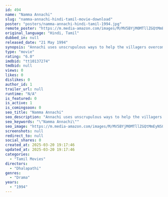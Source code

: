 ```yaml
---
id: 494
name: "Namma Annachi"
slug: "namma-annachi-hindi-tamil-movie-download"
poster: "posters/namma-annachi-hindi-tamil-1994.jpg"
remote_poster: "https://m.media-amazon.com/images/M/MV5BYjM0MTllZGQtMmEyNS00OWMxLWIwNWMtMTU1NGRkYjRmZDMxXkEyXkFqcGdeQXVyMTEzNzg0Mjkx._V1_SX300.jpg"
original_language: "Hindi, Tamil"
dubbed_in: null
released_date: "21 May 1994"
synopsis: "Annachi uses unscrupulous ways to help the villagers overcome their problems, while his son is stickler for rules and believes in abiding by the law. Contrasting views lead to a clash between the two."
type: "movie"
rating: "6.0"
imdbid: "tt10137274"
tmdbid: null
views: 0
likes: 0
dislikes: 0
author_id: 1
trailer_url: null
runtime: "N/A"
is_featured: 0
is_active: 1
is_comingsoon: 0
seo_title: "Namma Annachi"
seo_description: "Annachi uses unscrupulous ways to help the villagers overcome their problems, while his son is stickler for rules and believes in abiding by the law. Contrasting views lead to a clash between the two."
seo_keywords: "\"Namma Annachi\""
seo_image: "https://m.media-amazon.com/images/M/MV5BYjM0MTllZGQtMmEyNS00OWMxLWIwNWMtMTU1NGRkYjRmZDMxXkEyXkFqcGdeQXVyMTEzNzg0Mjkx._V1_SX300.jpg"
screenshots: null
redirect_to: null
social_shares: 0
created_at: 2025-03-20 19:17:46
updated_at: 2025-03-20 19:17:46
categories:
  - "Tamil Movies"
directors:
  - "Dhalapathi"
genres:
  - "Drama"
years:
  - "1994"
---
```

